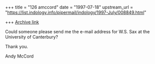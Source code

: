 +++
title = "126 amccord"
date = "1997-07-18"
upstream_url = "https://list.indology.info/pipermail/indology/1997-July/008849.html"

+++
[Archive link](https://list.indology.info/pipermail/indology/1997-July/008849.html)

Could someone please send me the e-mail address for W.S. Sax at the
University of Canterbury?

Thank you.

Andy McCord




